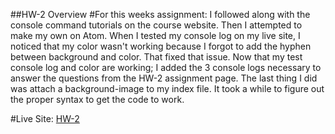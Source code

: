 ##HW-2 Overview
#For this weeks assignment:
 I followed along with the console command tutorials on the course website.
Then I attempted to make my own on Atom. When I tested my console log on my live
site, I noticed that my color wasn't working because I forgot to add the hyphen
between background and color. That fixed that issue. Now that my test console log
and color are working; I added the 3 console logs necessary to answer the
questions from the HW-2 assignment page. The last thing I did was attach a
background-image to my index file. It took a while to figure out the proper syntax
to get the code to work. 

#Live Site:
[HW-2](https://ewilsey.github.io/MART441/HW-2/)
